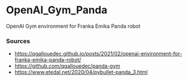 # OpenAI_Gym_Panda

OpenAI Gym environment for Franka Emika Panda robot

### Sources

* https://qgallouedec.github.io/posts/2021/02/openai-environment-for-franka-emika-panda-robot/    
* https://github.com/qgallouedec/panda-gym
* https://www.etedal.net/2020/04/pybullet-panda_3.html